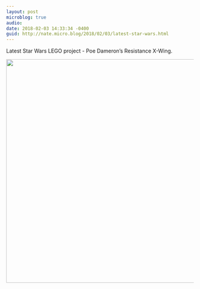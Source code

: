 ```yaml
---
layout: post
microblog: true
audio: 
date: 2018-02-03 14:33:34 -0400
guid: http://nate.micro.blog/2018/02/03/latest-star-wars.html
---
```

Latest Star Wars LEGO project - Poe Dameron’s Resistance X-Wing. 

<img src="http://nate.micro.blog/uploads/2018/491a83b90c.jpg" width="600" height="599" />
